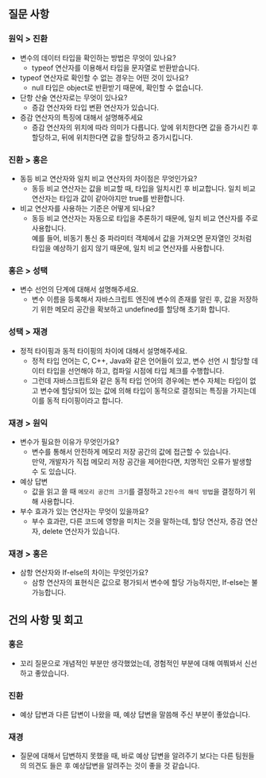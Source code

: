 ## 질문 사항

### 원익 > 진환

-   변수의 데이터 타입을 확인하는 방법은 무엇이 있나요?
    -   typeof 연산자를 이용해서 타입을 문자열로 반환받습니다.
-   typeof 연산자로 확인할 수 없는 경우는 어떤 것이 있나요?
    -   null 타입은 object로 반환받기 때문에, 확인할 수 없습니다.
-   단항 산술 연산자로는 무엇이 있나요?
    -   증감 연산자와 타입 변환 연산자가 있습니다.
-   증감 연산자의 특징에 대해서 설명해주세요
    -   증감 연산자의 위치에 따라 의미가 다릅니다.
        앞에 위치한다면 값을 증가시킨 후 할당하고, 뒤에 위치한다면 값을 할당하고 증가시킵니다.

### 진환 > 홍은

-   동등 비교 연산자와 일치 비교 연산자의 차이점은 무엇인가요?
    -   동등 비교 연산자는 값을 비교할 때, 타입을 일치시킨 후 비교합니다. 일치 비교 연산자는 타입과 값이 같아야지만 true를 반환합니다.
-   비교 연산자를 사용하는 기준은 어떻게 되나요?
    -   동등 비교 연산자는 자동으로 타입을 추론하기 때문에, 일치 비교 연산자를 주로 사용합니다. <br> 예를 들어, 비동기 통신 중 파라미터 객체에서 값을 가져오면 문자열인 것처럼 타입을 예상하기 쉽지 않기 때문에, 일치 비교 연산자를 사용합니다.

### 홍은 > 성택

-   변수 선언의 단계에 대해서 설명해주세요.
    -   변수 이름을 등록해서 자바스크립트 엔진에 변수의 존재를 알린 후, 값을 저장하기 위한 메모리 공간을 확보하고 undefined를 할당해 초기화 합니다.

### 성택 > 재경

-   정적 타이핑과 동적 타이핑의 차이에 대해서 설명해주세요.
    -   정적 타입 언어는 C, C++, Java와 같은 언어들이 있고, 변수 선언 시 할당할 데이터 타입을 선언해야 하고, 컴파일 시점에 타입 체크를 수행합니다.
    -   그런데 자바스크립트와 같은 동적 타입 언어의 경우에는 변수 자체는 타입이 없고 변수에 할당되어 있는 값에 의해 타입이 동적으로 결정되는 특징을 가지는데 이를 동적 타이핑이라고 합니다.

### 재경 > 원익

-   변수가 필요한 이유가 무엇인가요?
    -   변수를 통해서 안전하게 메모리 저장 공간의 값에 접근할 수 있습니다.
        <br>만약, 개발자가 직접 메모리 저장 공간을 제어한다면, 치명적인 오류가 발생할 수 도 있습니다.
-   예상 답변
    -   값을 읽고 쓸 때 `메모리 공간의 크기`를 결정하고 `2진수의 해석 방법`을 결정하기 위해 사용합니다.
-   부수 효과가 있는 연산자는 무엇이 있을까요?
    -   부수 효과란, 다른 코드에 영향을 미치는 것을 말하는데, 할당 연산자, 증감 연산자, delete 연산자가 있습니다.

### 재경 > 홍은

-   삼항 연산자와 If-else의 차이는 무엇인가요?
    -   삼항 연산자의 표현식은 값으로 평가되서 변수에 할당 가능하지만, If-else는 불가능합니다.

## 건의 사항 및 회고

### 홍은

-   꼬리 질문으로 개념적인 부분만 생각했었는데, 경험적인 부분에 대해 여쭤봐서 신선하고 좋았습니다.

### 진환

-   예상 답변과 다른 답변이 나왔을 때, 예상 답변을 말씀해 주신 부분이 좋았습니다.

### 재경

-   질문에 대해서 답변하지 못했을 때, 바로 예상 답변을 알려주기 보다는 다른 팀원들의 의견도 들은 후 예상답변을 알려주는 것이 좋을 것 같습니다.
